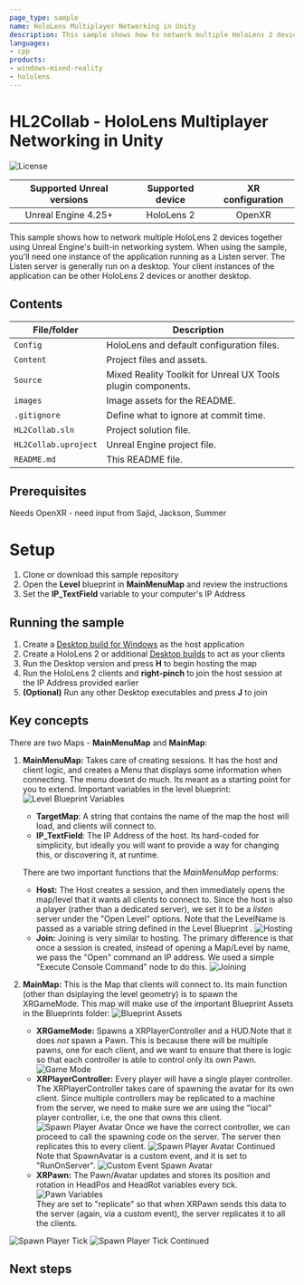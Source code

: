 ```yaml
---
page_type: sample
name: HoloLens Multiplayer Networking in Unity
description: This sample shows how to network multiple HoloLens 2 devices using the built-in Unreal Engine networking system.
languages:
- cpp
products:
- windows-mixed-reality
- hololens
---
```


# HL2Collab - HoloLens Multiplayer Networking in Unity

![License](https://img.shields.io/badge/license-MIT-green.svg)

Supported Unreal versions | Supported device | XR configuration
:-----------------: | :----------------: | :----------------------:
Unreal Engine 4.25+ | HoloLens 2 | OpenXR

This sample shows how to network multiple HoloLens 2 devices together using Unreal Engine's built-in networking system. When using the sample, you'll need one instance of the application running as a Listen server. The Listen server is generally run on a desktop. Your client instances of the application can be other HoloLens 2 devices or another desktop.

## Contents

| File/folder | Description |
|-------------|-------------|
| `Config` | HoloLens and default configuration files. |
| `Content` | Project files and assets. |
| `Source` | Mixed Reality Toolkit for Unreal UX Tools plugin components. |
| `images` | Image assets for the README. |
| `.gitignore` | Define what to ignore at commit time. |
| `HL2Collab.sln` | Project solution file. |
| `HL2Collab.uproject` | Unreal Engine project file. |
| `README.md` | This README file. |

## Prerequisites

<!-- Need these -->
Needs OpenXR - need input from Sajid, Jackson, Summer

# Setup

1. Clone or download this sample repository
2. Open the **Level** blueprint in **MainMenuMap** and review the instructions
3. Set the **IP_TextField** variable to your computer's IP Address

## Running the sample 

1. Create a [Desktop build for Windows](https://docs.unrealengine.com/SharingAndReleasing/Deployment/Releasing/index.html) as the host application
2. Create a HoloLens 2 or additional [Desktop builds](https://docs.microsoft.com/windows/mixed-reality/develop/unreal/tutorials/unreal-uxt-ch6#packaging-and-deploying-the-app-via-device-portal) to act as your clients
3. Run the Desktop version and press **H** to begin hosting the map
4. Run the HoloLens 2 clients and **right-pinch** to join the host session at the IP Address provided earlier
5. **(Optional)** Run any other Desktop executables and press **J** to join

## Key concepts

There are two Maps - **MainMenuMap** and **MainMap**:

1. **MainMenuMap:** Takes care of creating sessions. It has the host and client logic, and creates a Menu that displays some information when connecting. The menu doesnt do much. Its meant as a starting point for you to extend.  Important variables in the level blueprint: 
![Level Blueprint Variables](images/LevelBPVariables.PNG) 
    *  **TargetMap**: A string that contains the name of the map the host will load, and clients will connect to.
    *  **IP_TextField**: The IP Address of the host. Its hard-coded for simplicity, but ideally you will want to provide a way for changing this, or discovering it, at runtime.

    There are two important functions that the *MainMenuMap* performs:
    - **Host:** The Host creates a session, and then immediately opens the map/level that it wants all clients to connect to. Since the host is also a player (rather than a dedicated server), we set it to be a *listen* server under the "Open Level" options. Note that the LevelName is passed as a variable string defined in the Level Blueprint . 
![Hosting](images/BP_Host.PNG) 
    - **Join:** Joining is very similar to hosting. The primary difference is that once a session is created, instead of opening a Map/Level by name, we pass the "Open" command an IP address. We used a simple "Execute Console Command" node to do this.
![Joining](images/BP_Join.PNG) 

2. **MainMap:** This is the Map that clients will connect to. Its main function (other than dsiplaying the level geometry) is to spawn the XRGameMode. This map will make use of the important Blueprint Assets in the Blueprints folder: 
![Blueprint Assets](images/BlueprintAssets.PNG)
    - **XRGameMode:** Spawns a XRPlayerController and a HUD.Note that it does *not* spawn a Pawn. This is because there will be multiple pawns, one for each client, and we want to ensure that there is logic so that each controller is able to control only its own Pawn. 
![Game Mode](images/XRGameMode.PNG)
    - **XRPlayerController:** Every player will have a single player controller. The XRPlayerController takes care of spawning the avatar for its own client. Since multiple controllers may be replicated to a machine from the server, we need to make sure we are using the "local" player controller, i.e, the one that owns this client. 
![Spawn Player Avatar](images/SpawnPlayerAvatar1.PNG)
    Once we have the correct controller, we can proceed to call the spawning code on the server. The server then replicates this to every client. 
![Spawn Player Avatar Continued](images/SpawnPlayerAvatar2.PNG)
    Note that SpawnAvatar is a custom event, and it is set to "RunOnServer".
![Custom Event Spawn Avatar](images/CustomEventSpawnAvatar.PNG)
    - **XRPawn:** The Pawn/Avatar updates and stores its position and rotation in HeadPos and HeadRot variables every tick. <br>
![Pawn Variables](images/XRPawnVariables.PNG) <br>
They are set to "replicate" so that when XRPawn sends this data to the server (again, via a custom event), the server replicates it to all the clients.

![Spawn Player Tick](images/XRPawnTick.PNG)
![Spawn Player Tick Continued](images/XRPawnTick2.PNG)

## Next steps

<!-- Need links -->